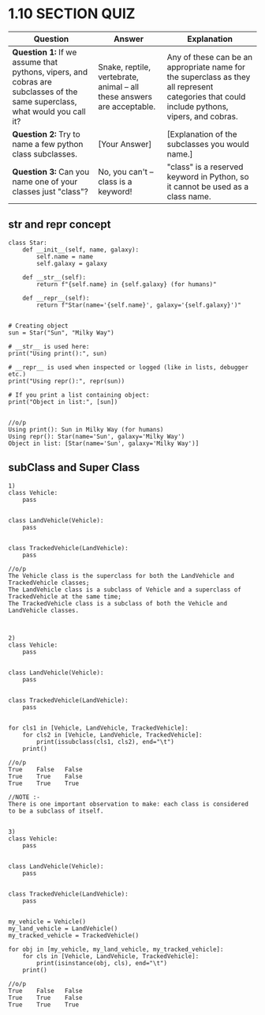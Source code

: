 # 1.10 SECTION QUIZ

| Question | Answer | Explanation |
|----------|--------|-------------|
| **Question 1:** If we assume that pythons, vipers, and cobras are subclasses of the same superclass, what would you call it? | Snake, reptile, vertebrate, animal – all these answers are acceptable. | Any of these can be an appropriate name for the superclass as they all represent categories that could include pythons, vipers, and cobras. |
| **Question 2:** Try to name a few python class subclasses. | [Your Answer] | [Explanation of the subclasses you would name.] |
| **Question 3:** Can you name one of your classes just "class"? | No, you can't – class is a keyword! | "class" is a reserved keyword in Python, so it cannot be used as a class name. |






## __str__  and __repr__ concept
```
class Star:
    def __init__(self, name, galaxy):
        self.name = name
        self.galaxy = galaxy

    def __str__(self):
        return f"{self.name} in {self.galaxy} (for humans)"

    def __repr__(self):
        return f"Star(name='{self.name}', galaxy='{self.galaxy}')"


# Creating object
sun = Star("Sun", "Milky Way")

# __str__ is used here:
print("Using print():", sun)

# __repr__ is used when inspected or logged (like in lists, debugger etc.)
print("Using repr():", repr(sun))

# If you print a list containing object:
print("Object in list:", [sun])


//o/p
Using print(): Sun in Milky Way (for humans)
Using repr(): Star(name='Sun', galaxy='Milky Way')
Object in list: [Star(name='Sun', galaxy='Milky Way')]

```



## subClass and Super Class
```
1)
class Vehicle:
    pass


class LandVehicle(Vehicle):
    pass


class TrackedVehicle(LandVehicle):
    pass

//o/p
The Vehicle class is the superclass for both the LandVehicle and TrackedVehicle classes;
The LandVehicle class is a subclass of Vehicle and a superclass of TrackedVehicle at the same time;
The TrackedVehicle class is a subclass of both the Vehicle and LandVehicle classes.



2)
class Vehicle:
    pass


class LandVehicle(Vehicle):
    pass


class TrackedVehicle(LandVehicle):
    pass


for cls1 in [Vehicle, LandVehicle, TrackedVehicle]:
    for cls2 in [Vehicle, LandVehicle, TrackedVehicle]:
        print(issubclass(cls1, cls2), end="\t")
    print()

//o/p
True	False	False	
True	True	False	
True	True	True

//NOTE :-
There is one important observation to make: each class is considered to be a subclass of itself.


3)
class Vehicle:
    pass


class LandVehicle(Vehicle):
    pass


class TrackedVehicle(LandVehicle):
    pass


my_vehicle = Vehicle()
my_land_vehicle = LandVehicle()
my_tracked_vehicle = TrackedVehicle()

for obj in [my_vehicle, my_land_vehicle, my_tracked_vehicle]:
    for cls in [Vehicle, LandVehicle, TrackedVehicle]:
        print(isinstance(obj, cls), end="\t")
    print()

//o/p
True	False	False	
True	True	False	
True	True	True


```
